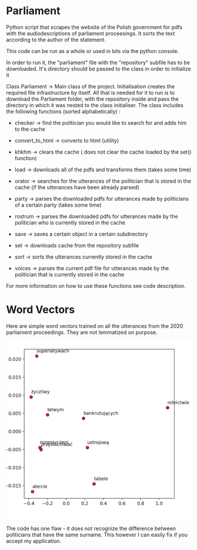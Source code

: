 # Parliament
Python script that scrapes the website of the Polish government for pdfs with the audiodescriptions of parliament proceesings. It sorts the text according to the author of the statement.


This code can be run as a whole or used in bits via the python console.

In order to run it, the "parliament" file with the "repository" subfile has to be downloaded. 
It's directory should be passed to the class in order to initialize it

Class Parliament -> Main class of the project. Initialisation creates the required file infrastructure by itself. All that is needed for it to run is to 
download the Parliament folder, with the repository inside and pass the directory in which it was nested to the class initialiser.
The class includes the following functions (sorted alphabetically) :

- checker -> find the politician you would like to search for and adds him to the cache

- convert_to_html -> converts to html (utility)

- khkhm -> clears the cache ( does not clear the cache loaded by the set() function)

- load -> downloads all of the pdfs and transforms them (takes some time)

- orator -> searches for the utterances of the politician that is stored in the cache (if the utterances have been already parsed)

- party -> parses the downloaded pdfs for utterances made by politicians of a certain party (takes some time)

- rostrum -> parses the downloaded pdfs for utterances made by the politician who is currently stored in the cache

- save -> saves a certain object in a certain subdirectory

- set -> downloads cache from the repository subfile

- sort -> sorts the utterances currently stored in the cache

- voices -> parses the current pdf file for utterances made by the politician that is currently stored in the cache

For more information on how to use these functions see code description.

# Word Vectors

Here are simple word vectors trained on all the utterances from the 2020 parliament proceedings.
They are not lemmatized on purpose.

![alt text](https://github.com/hplisiecki/Parliament/blob/2ba00f41573fd14616138c64042dcdbfad788e4a/Screenshot%202021-01-17%20at%2013.25.17.png)

The code has one flaw - it does not recognize the difference between politicians that have the same surname. 
This however I can easily fix if you accept my application.
